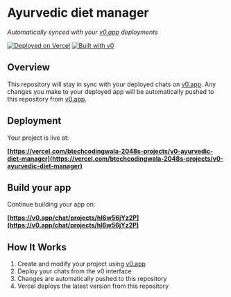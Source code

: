 # Ayurvedic diet manager

*Automatically synced with your [v0.app](https://v0.app) deployments*

[![Deployed on Vercel](https://img.shields.io/badge/Deployed%20on-Vercel-black?style=for-the-badge&logo=vercel)](https://vercel.com/btechcodingwala-2048s-projects/v0-ayurvedic-diet-manager)
[![Built with v0](https://img.shields.io/badge/Built%20with-v0.app-black?style=for-the-badge)](https://v0.app/chat/projects/hI6w56jYz2P)

## Overview

This repository will stay in sync with your deployed chats on [v0.app](https://v0.app).
Any changes you make to your deployed app will be automatically pushed to this repository from [v0.app](https://v0.app).

## Deployment

Your project is live at:

**[https://vercel.com/btechcodingwala-2048s-projects/v0-ayurvedic-diet-manager](https://vercel.com/btechcodingwala-2048s-projects/v0-ayurvedic-diet-manager)**

## Build your app

Continue building your app on:

**[https://v0.app/chat/projects/hI6w56jYz2P](https://v0.app/chat/projects/hI6w56jYz2P)**

## How It Works

1. Create and modify your project using [v0.app](https://v0.app)
2. Deploy your chats from the v0 interface
3. Changes are automatically pushed to this repository
4. Vercel deploys the latest version from this repository